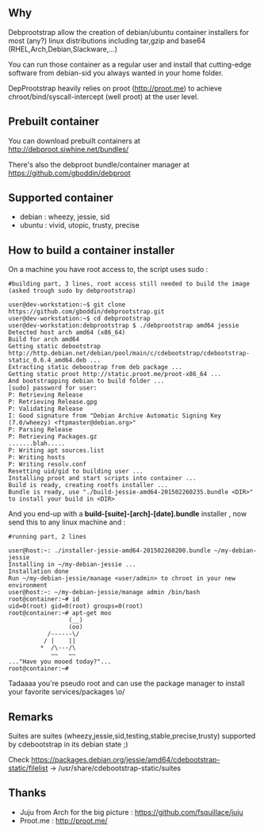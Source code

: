 Why
---
Debprootstrap allow the creation of debian/ubuntu container installers for most (any?) linux distributions including tar,gzip and base64  (RHEL,Arch,Debian,Slackware,...)

You can run those container as a regular user and install that cutting-edge software from debian-sid you always wanted in your home folder.

DepProotstrap heavily relies on proot (http://proot.me) to achieve chroot/bind/syscall-intercept (well proot) at the user level.

Prebuilt container
------------------
You can download prebuilt containers at http://debproot.siwhine.net/bundles/

There's also the debproot bundle/container manager at https://github.com/gboddin/debproot

Supported container
-------------------
- debian : wheezy, jessie, sid
- ubuntu : vivid, utopic, trusty, precise

How to build a container installer
----------------------------------

On a machine you have root access to, the script uses sudo :
```
#building part, 3 lines, root access still needed to build the image (asked trough sudo by debprootstrap)

user@dev-workstation:~$ git clone https://github.com/gboddin/debprootstrap.git
user@dev-workstation:~$ cd debprootstrap
user@dev-workstation:debprootstrap $ ./debprootstrap amd64 jessie
Detected host arch amd64 (x86_64)
Build for arch amd64
Getting static debootstrap http://http.debian.net/debian/pool/main/c/cdebootstrap/cdebootstrap-static_0.6.4_amd64.deb ...
Extracting static deboostrap from deb package ...
Getting static proot http://static.proot.me/proot-x86_64 ...
And bootstrapping debian to build folder ...
[sudo] password for user:
P: Retrieving Release
P: Retrieving Release.gpg
P: Validating Release
I: Good signature from "Debian Archive Automatic Signing Key (7.0/wheezy) <ftpmaster@debian.org>"
P: Parsing Release
P: Retrieving Packages.gz
.......blah.....
P: Writing apt sources.list
P: Writing hosts
P: Writing resolv.conf
Resetting uid/gid to building user ...
Installing proot and start scripts into container ...
Build is ready, creating rootfs installer ...
Bundle is ready, use "./build-jessie-amd64-201502260235.bundle <DIR>" to install your build in <DIR>
```

And you end-up with a **build-[suite]-[arch]-[date].bundle** installer , now send this to any linux machine and :

```
#running part, 2 lines

user@host:~: ./installer-jessie-amd64-201502260200.bundle ~/my-debian-jessie
Installing in ~/my-debian-jessie ...
Installation done
Run ~/my-debian-jessie/manage <user/admin> to chroot in your new environment
user@host:~: ~/my-debian-jessie/manage admin /bin/bash
root@container:~# id
uid=0(root) gid=0(root) groups=0(root)
root@container:~# apt-get moo
                 (__) 
                 (oo) 
           /------\/ 
          / |    ||   
         *  /\---/\ 
            ~~   ~~   
..."Have you mooed today?"...
root@container:~# 

```

Tadaaaa you're pseudo root and can use the package manager to install your favorite services/packages \o/

Remarks
-------
Suites are suites (wheezy,jessie,sid,testing,stable,precise,trusty) supported by cdebootstrap in its debian state ;)

Check https://packages.debian.org/jessie/amd64/cdebootstrap-static/filelist -> /usr/share/cdebootstrap-static/suites

Thanks
------
* Juju from Arch for the big picture : https://github.com/fsquillace/juju
* Proot.me : http://proot.me/


